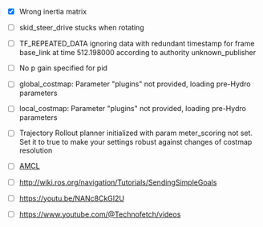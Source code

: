 - [x] Wrong inertia matrix
- [ ] skid_steer_drive stucks when rotating
- [ ] TF_REPEATED_DATA ignoring data with redundant timestamp for frame base_link at time 512.198000 according to authority unknown_publisher
- [ ] No p gain specified for pid
- [ ] global_costmap: Parameter "plugins" not provided, loading pre-Hydro parameters
- [ ] local_costmap: Parameter "plugins" not provided, loading pre-Hydro parameters
- [ ] Trajectory Rollout planner initialized with param meter_scoring not set. Set it to true to make your settings robust against changes of costmap resolution
- [ ] [AMCL](https://github.com/ROBOTIS-GIT/turtlebot3/blob/master/turtlebot3_navigation/launch/amcl.launch)
- [ ] http://wiki.ros.org/navigation/Tutorials/SendingSimpleGoals
- [ ] https://youtu.be/NANc8CkGI2U
- [ ] https://www.youtube.com/@Technofetch/videos

